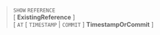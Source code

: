 > `SHOW` `REFERENCE` <br>
      \[ **ExistingReference** \] <br>
      \[ `AT` \[ `TIMESTAMP` | `COMMIT` \] **TimestampOrCommit** \]